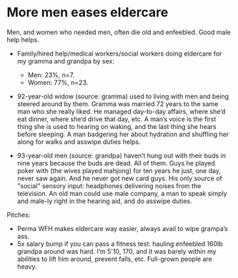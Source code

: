 # More men eases eldercare

Men, and women who needed men, often die old and enfeebled. Good male help helps.

- Family/hired help/medical workers/social workers doing eldercare for my gramma and grandpa by sex:
    - Men: 23%, n=7.
    - Women: 77%, n=23.

- 92-year-old widow (source: gramma) used to living with men and being steered around by them. Gramma was married 72 years to the same man who she really liked. He managed day-to-day affairs, where she’d eat dinner, where she’d drive that day, etc. A man’s voice is the first thing she is used to hearing on waking, and the last thing she hears before sleeping. A man badgering her about hydration and shuffling her along for walks and asswipe duties helps.

- 93-year-old men (source: grandpa) haven’t hung out with their buds in nine years because the buds are dead. All of them. Guys he played poker with (the wives played mahjong) for ten years he just, one day, never saw again. And he never got new card guys. His only source of "social" sensory input: headphones delivering noises from the television. An old man could use male company, a man to speak simply and male-ly right in the hearing aid, and do asswipe duties.

Pitches:
- Perma WFH makes eldercare way easier, always avail to wipe grampa’s ass.
- 5x salary bump if you can pass a fitness test: hauling enfeebled 160lb grandpa around was hard. I’m 5'10, 170, and it was barely within my abilities to lift him around, prevent falls, etc. Full-grown people are heavy.